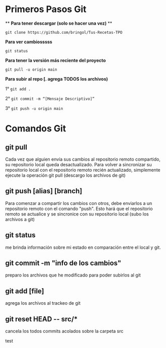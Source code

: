
# Primeros Pasos Git
** **Para tener descargar (solo se hacer una vez)** **

`git clone https://github.com/bringol/Tus-Recetas-TPO`


**Para ver cambiosssss**

`git status`


**Para tener la versión más reciente del proyecto**

`git pull -u origin main`

**Para subir al repo [. agrega TODOS los archivos)**

1°
`git add .` 

2°
`git commit -m “[Mensaje Descriptivo]”`

3°
`git push -u origin main`



# Comandos Git

## git pull 

Cada vez que alguien envía sus cambios al repositorio remoto compartido, su repositorio local
queda desactualizado. Para volver a sincronizar su repositorio local con el repositorio remoto
recién actualizado, simplemente ejecute la operación git pull (descargo los archivos de git)


## git push  [alias] [branch]

Para comenzar a compartir los cambios con otros, debe enviarlos a un repositorio remoto con el
comando "push". Esto hará que el repositorio remoto se actualice y se sincronice con su
repositorio local (subo los archivos a git)

## git status 
 me brinda información sobre mi estado en comparación entre el local y git.

## git commit -m "info de los cambios"
 preparo los archivos que he modificado para poder subirlos al git


## git add [file]
 agrega los archivos al trackeo de git
 
 
## git reset HEAD -- src/*
 cancela los todos commits acolados sobre la carpeta src

test
 
